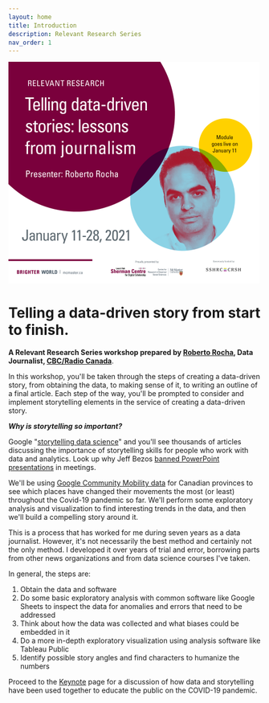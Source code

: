 ```yaml
---
layout: home
title: Introduction
description: Relevant Research Series
nav_order: 1
---
```


<!-- Edit the content below for the workshop in question. Once you're ready to publish, remove the comment characters e.g. "<!--" at the start and end -->
<!--## Full content available January 11, 2021 - check back soon! -->
<img src="assets/img/RelevantResearchEmailImage_v2.png" alt="Workshop title image with headshot of Roberto Rocha" width="500">

# Telling a data-driven story from start to finish.
**A Relevant Research Series workshop prepared by [Roberto Rocha](https://robertorocha.info/), Data Journalist, [CBC/Radio Canada](https://www.cbc.ca/news/canada/montreal/roberto-rocha-1.3527929)**.

In this workshop, you'll be taken through the steps of creating a data-driven story, from obtaining the data, to making sense of it, to writing an outline of a final article. Each step of the way, you'll be prompted to consider and implement storytelling elements in the service of creating a data-driven story.  

***Why is storytelling so important?***

Google "[storytelling data science](https://www.google.com/search?q=storytelling+data+science)" and you'll see thousands of articles discussing the importance of storytelling skills for people who work with data and analytics. Look up why Jeff Bezos [banned PowerPoint presentations](https://www.inc.com/carmine-gallo/jeff-bezos-bans-powerpoint-in-meetings-his-replacement-is-brilliant.html) in meetings.

We'll be using [Google Community Mobility data](https://www.google.com/covid19/mobility/) for Canadian provinces to see which places have changed their movements the most (or least) throughout the Covid-19 pandemic so far. We'll perform some exploratory analysis and visualization to find interesting trends in the data, and then we'll build a compelling story around it.

This is a process that has worked for me during seven years as a data journalist. However, it's not necessarily the best method and certainly not the only method. I developed it over years of trial and error, borrowing parts from other news organizations and from data science courses I've taken.

In general, the steps are:

1. Obtain the data and software 
2. Do some basic exploratory analysis with common software like Google Sheets to inspect the data for anomalies and errors that need to be addressed
3. Think about how the data was collected and what biases could be embedded in it
4. Do a more in-depth exploratory visualization using analysis software like Tableau Public
5. Identify possible story angles and find characters to humanize the numbers

Proceed to the [Keynote](keynote) page for a discussion of how data and storytelling have been used together to educate the public on the COVID-19 pandemic.
